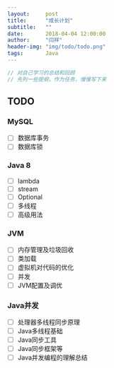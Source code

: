 ```yaml
---
layout:     post
title:      "成长计划"
subtitle:   ""
date:       2018-04-04 12:00:00
author:     "闫祥"
header-img: "img/todo/todo.png"
tags:       Java
---
```


```Java
// 对自己学习的总结和回顾
// 先列一些提纲，作为任务，慢慢写下来
```
## TODO

### MySQL
- [ ] 数据库事务
- [ ] 数据库锁

### Java 8
- [ ] lambda
- [ ] stream
- [ ] Optional
- [ ] 多线程
- [ ] 高级用法

### JVM
- [ ] 内存管理及垃圾回收
- [ ] 类加载
- [ ] 虚拟机对代码的优化
- [ ] 并发
- [ ] JVM配置及调优

### Java并发
- [ ] 处理器多线程同步原理
- [ ] Java多线程基础
- [ ] Java同步工具
- [ ] Java同步框架等
- [ ] Java并发编程的理解总结
